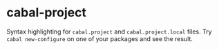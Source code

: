 # cabal-project

Syntax highlighting for `cabal.project` and `cabal.project.local` files. Try
`cabal new-configure` on one of your packages and see the result.
